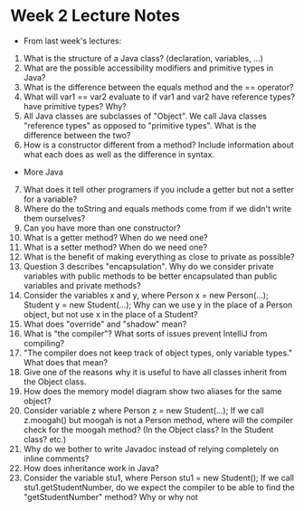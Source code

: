 Week 2 Lecture Notes
====================
+ From last week's lectures:
1. What is the structure of a Java class? (declaration, variables, ...)
2. What are the possible accessibility modifiers and primitive types in Java?
3. What is the difference between the equals method and the == operator?
4. What will var1 == var2 evaluate to if var1 and var2 have reference types? have
primitive types? Why?
5. All Java classes are subclasses of "Object". We call Java classes "reference
types" as opposed to "primitive types". What is the difference between the two?
6. How is a constructor different from a method? Include information about what
each does as well as the difference in syntax.
+ More Java
7. What does it tell other programers if you include a getter but not a setter for
a variable?
8. Where do the toString and equals methods come from if we didn't write them
ourselves?
9. Can you have more than one constructor?
10. What is a getter method? When do we need one?
11. What is a setter method? When do we need one?
12. What is the benefit of making everything as close to private as possible?
13. Question 3 describes "encapsulation". Why do we consider private variables with
public methods to be better encapsulated than public variables and private methods?
14. Consider the variables x and y, where
Person x = new Person(...);
Student y = new Student(...);
Why can we use y in the place of a Person object, but not use x in the place of a
Student?
15. What does "override" and "shadow" mean?
16. What is "the compiler"? What sorts of issues prevent IntelliJ from compiling?
17. "The compiler does not keep track of object types, only variable types." What
does that mean?
18. Give one of the reasons why it is useful to have all classes inherit from the
Object class.
19. How does the memory model diagram show two aliases for the same object?
20. Consider variable z where
Person z = new Student(...);
If we call z.moogah() but moogah is not a Person method, where will the compiler
check for the moogah method? (In the Object class? In the Student class? etc.)
21. Why do we bother to write Javadoc instead of relying completely on inline
comments?
22. How does inheritance work in Java?
23. Consider the variable stu1, where
Person stu1 = new Student();
If we call stu1.getStudentNumber, do we expect the compiler to be able to find the
"getStudentNumber" method? Why or why not
